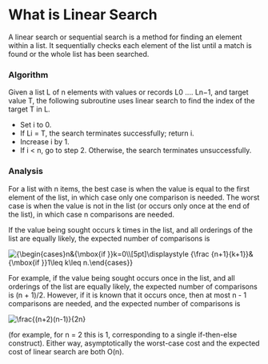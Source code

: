 # What is Linear Search
A linear search or sequential search is a method for finding an element within a list. It sequentially checks each element of the list until a match is found or the whole list has been searched.

### Algorithm
Given a list L of n elements with values or records L0 .... Ln−1, and target value T, the following subroutine uses linear search to find the index of the target T in L.
* Set i to 0.
* If Li = T, the search terminates successfully; return i.
* Increase i by 1.
* If i < n, go to step 2. Otherwise, the search terminates unsuccessfully.

### Analysis
For a list with n items, the best case is when the value is equal to the first element of the list, in which case only one comparison is needed. The worst case is when the value is not in the list (or occurs only once at the end of the list), in which case n comparisons are needed.

If the value being sought occurs k times in the list, and all orderings of the list are equally likely, the expected number of comparisons is

<img src="https://latex.codecogs.com/svg.latex?\fn_phv&space;{\begin{cases}n&{\mbox{if&space;}}k=0\\[5pt]\displaystyle&space;{\frac&space;{n&plus;1}{k&plus;1}}&{\mbox{if&space;}}1\leq&space;k\leq&space;n.\end{cases}}" title="{\begin{cases}n&{\mbox{if }}k=0\\[5pt]\displaystyle {\frac {n+1}{k+1}}&{\mbox{if }}1\leq k\leq n.\end{cases}}" />

For example, if the value being sought occurs once in the list, and all orderings of the list are equally likely, the expected number of comparisons is (n + 1)/2. However, if it is known that it occurs once, then at most n - 1 comparisons are needed, and the expected number of comparisons is

<img src="https://latex.codecogs.com/svg.latex?\fn_phv&space;\frac{(n&plus;2)(n-1)}{2n}" title="\frac{(n+2)(n-1)}{2n}" />

(for example, for n = 2 this is 1, corresponding to a single if-then-else construct).
Either way, asymptotically the worst-case cost and the expected cost of linear search are both O(n).